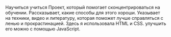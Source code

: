 Научиться учиться
Проект, который помогает сконцентрироваться на обучении. Рассказывает, какие способы для этого хороши. Указывает на техники, видео и литературу, которая поможет лучше справляться с ленью и прокрастинацией.
Здесь я использовала HTML и CSS. 
улучшить его можно с помощью JavaScript.